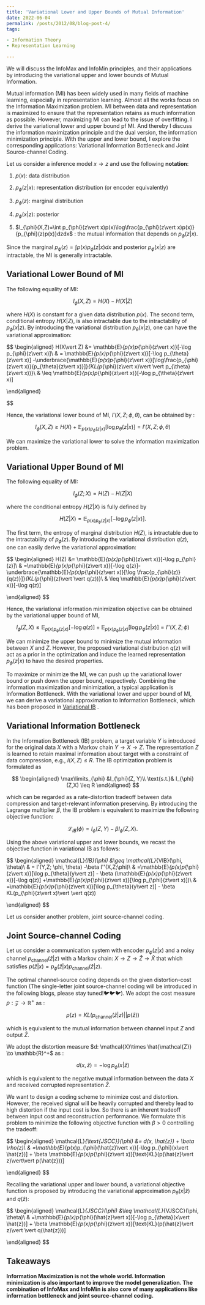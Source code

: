 ```yaml
---
title: 'Variational Lower and Upper Bounds of Mutual Information'
date: 2022-06-04
permalink: /posts/2012/08/blog-post-4/
tags:

- Information Theory
- Representation Learning

---
```


We will discuss the InfoMax and InfoMin principles, and their applications by introducing the variational upper and lower bounds of Mutual Information.

Mutual information (MI) has been widely used in many fields of machine learning, especially in representation learning. Almost all the works focus on the Information Maximization problem. MI between data and representation is maximized to ensure that the representation retains as much information as possible. However, maximizing MI can lead to the issue of overfitting. I derive the variational lower and upper bound pf MI. And thereby I discuss the information maximization principle and the dual version, the information minimization principle. With the upper and lower bound, I explore the corresponding applications: Variational Information Bottleneck and Joint Source-channel Coding.

Let us consider a inference model $x\to z$ and use the following **notation**:

1. $p(x)$: data distribution

2. $p_{\phi}(z\vert x)$:  representation distribution (or encoder equivalently)

3. $p_{\phi}(z)$: marginal distribution

4. $p_{\phi}(x\vert z)$:  posterior

5. $I_{\phi}(X,Z)=\int p_{\phi}(z\vert x)p(x)\log\frac{p_{\phi}(z\vert x)p(x)}{p_{\phi}(z)p(x)}dzdx$ : the mutual information that depends on $p_{\phi}(z\vert x)$.

Since the marginal $p_{\phi}(z) = \int p(x)p_{\phi}(z\vert x)dx$ and posterior $p_{\phi}(x\vert z)$ are intractable, the MI is generally intractable.

## Variational Lower Bound of MI

The following equality of MI: 

$$
I_{\phi}(X,Z) = H(X)-H(X\vert Z)
$$

where $H(X)$ is constant for a given data distribution $p(x)$. The second term, conditional entropy $H(X\vert Z)$, is also intractable due to the intractability of $p_{\phi}(x\vert z)$.  By introducing the variational distribution $p_{\theta}(x\vert z)$, one can have the variational approximation:

$$
\begin{aligned}
H(X\vert Z) &= \mathbb{E}_{p(x)p_{\phi}(z\vert x)}[-\log p_{\phi}(z\vert x)]\\
& = \mathbb{E}_{p(x)p_{\phi}(z\vert x)}[-\log p_{\theta}(z\vert x)] -\underbrace{\mathbb{E}_{p(x)p_{\phi}(z\vert x)}[\log\frac{p_{\phi}(z\vert x)}{p_{\theta}(z\vert x)}]}_{KL(p_{\phi}(z\vert x)\vert \vert p_{\theta}(z\vert x))}\\
& \leq \mathbb{E}_{p(x)p_{\phi}(z\vert x)}[-\log p_{\theta}(z\vert x)]

\end{aligned}


$$

Hence, the variational lower bound of MI, $I'(X,Z; \phi, \theta)$, can be obtained by :

$$
I_{\phi}(X,Z) \geq H(X)+\mathbb{E}_{p(x)p_{\phi}(z\vert x)}[\log p_{\theta}(z\vert x)] = I'(X,Z; \phi, \theta)
$$

We can maximize the variational lower to solve the information maximization problem.

## Variational Upper Bound of MI

The following equality of MI:

$$
I_{\phi}(Z;X) = H(Z) -H(Z\vert X)
$$

where the conditional entropy $H(Z\vert X)$ is fully defined by 

$$
H(Z\vert X) = \mathbb{E}_{p(x)p_{\phi}(z\vert x)}[-\log p_{\phi}(z\vert x)].
$$

The first term, the entropy of marginal distribution $H(Z)$, is intractable due to the intractability of $p_{\phi}(z)$. By introducing the variational distribution $q(z)$, one can easily derive the variational approximation:

$$
\begin{aligned}
H(Z) &= \mathbb{E}_{p(x)p_{\phi}(z\vert x)}[-\log p_{\phi}(z)]\\
& =\mathbb{E}_{p(x)p_{\phi}(z\vert x)}[-\log q(z)]- \underbrace{\mathbb{E}_{p(x)p_{\phi}(z\vert x)}[\log \frac{p_{\phi}(z)}{q(z)}]}_{KL(p_{\phi}(z)\vert \vert q(z))}\\
& \leq \mathbb{E}_{p(x)p_{\phi}(z\vert x)}[-\log q(z)]

\end{aligned}
$$

Hence, the variational information minimization objective can be obtained by the variational upper bound of MI,

$$
I_{\phi}(Z,X) \leq \mathbb{E}_{p(x)p_{\phi}(z\vert x)}[-\log q(z)] +\mathbb{E}_{p(x)p_{\phi}(z\vert x)}[\log p_{\phi}(z\vert x)] = I''(X,Z;\phi)
$$

We can minimize the upper bound to minimize the mutual information between $X$ and $Z$. However, the proposed variational distribution $q(z)$ will act as a prior in the optimization and induce the learned representation $p_{\phi}(z\vert x)$ to have the desired properties. 

To maximize or minimize the MI, we can push up the variational lower bound or push down the upper bound, respectively. Combining the information maximization and minimization, a typical application is Information Bottleneck. With the variational lower and upper bound of MI, we can derive a variational approximation to Information Bottleneck, which has been proposed in [Variational IB](https://arxiv.org/abs/1612.00410v7) .

## Variational Information Bottleneck

In the Information Bottleneck (IB) problem, a target variable $Y$ is introduced for the original data $X$ with a Markov chain $Y\to X \to Z$. The representation $Z$ is learned to retain maximal information about target with a constraint of data compression, e.g., $I(X,Z)\leq R$. The IB optimization problem is formulated as 

$$
\begin{aligned}
\max\limits_{\phi} &I_{\phi}(Z, Y)\\
 \text{s.t.}& I_{\phi}(Z,X) \leq R
\end{aligned}
$$

which can be regarded as a rate-distortion tradeoff between data compression and  target-relevant information preserving. By introducing the Lagrange multiplier $\beta$, the IB problem is equivalent to maximize the following objective function:

$$
\mathcal{L}_{IB}(\phi) = I_{\phi}(Z,Y)-\beta I_{\phi}(Z,X).
$$

Using the above variational upper and lower bounds, we recast the objective function in variational IB as follows:

$$
\begin{aligned}
\mathcal{L}_{IB}(\phi) &\geq \mathcal{L}_{VIB}(\phi, \theta)\\
&  = I'(Y,Z; \phi, \theta) -\beta I''(X,Z;\phi)\\
&  =\mathbb{E}_{p(x)p_{\phi}(z\vert x)}[\log p_{\theta}(y\vert z)] - \beta (\mathbb{E}_{p(x)p_{\phi}(z\vert x)}[-\log q(z)] +\mathbb{E}_{p(x)p_{\phi}(z\vert x)}[\log p_{\phi}(z\vert x)])\\
& =\mathbb{E}_{p(x)p_{\phi}(z\vert x)}[\log p_{\theta}(y\vert z)] - \beta KL(p_{\phi}(z\vert x)\vert \vert q(z))

\end{aligned}
$$

Let us consider another problem, joint source-channel coding.

## Joint Source-channel Coding

Let us consider a communication system with encoder $p_{\phi}(z\vert x)$ and a noisy channel $p_{\text{channel}}(\hat{z}\vert z)$ with a Markov chain: $X\to Z\to \hat{Z}\to \hat{X}$ that which satisfies $p(\hat{z}\vert x) = p_{\phi}(\hat{z}\vert x)p_{\text{channel}}(\hat{z}\vert z)$.

The optimal channel-source coding depends on the given distortion-cost function (The single-letter joint source-channel coding will be introduced in the following blogs, please stay tuned!🐦🐦🐦). We adopt the cost measure $\rho: \mathcal{Z}\to \mathbb{R}^+$ as :

$$
\rho(z) = KL(p_{\text{channel}}(\hat{z}\vert z)\vert\vert p(\hat{z}))
$$

which is equivalent to the mutual information between channel input $Z$ and output $\hat{Z}$.

We adopt the distortion measure $d: \mathcal{X}\times \hat{\mathcal{Z}} \to \mathbb{R}^+$ as :

$$
d(x, \hat{z}) = -\log p_{\phi}(x\vert \hat{z})
$$

which is equivalent to the negative mutual information between the data $X$ and received corrupted representation $\hat{Z}$.

We want to design a coding scheme to minimize cost and distortion. However, the received signal will be heavily corrupted and thereby lead to high distortion if the input cost is low. So there is an inherent tradeoff between input cost and reconstruction performance. We formulate this problem to minimize the following objective function with $\beta > 0$ controlling the tradeoff:

$$
\begin{aligned}
\mathcal{L}_{\text{JSCC}}(\phi) &= d(x, \hat{z}) + \beta \rho(z)\\
& =\mathbb{E}_{p(x)p_{\phi}(\hat{z}\vert x)}[-\log p_{\phi}(x\vert \hat{z})] + \beta \mathbb{E}_{p(x)p_{\phi}(z\vert x)}[\text{KL}(p(\hat{z}\vert z)\vert\vert p(\hat{z}))]

\end{aligned}
$$

Recalling the variational upper and lower bound, a variational objective function is proposed by introducing the variational approximation $p_{\theta}(x\vert \hat{z})$ and $q(\hat{z})$:

$$
\begin{aligned}
\mathcal{L}_{JSCC}(\phi) &\leq \mathcal{L}_{VJSCC}(\phi, \theta)\\
&  =\mathbb{E}_{p(x)p_{\phi}(\hat{z}\vert x)}[-\log p_{\theta}(x\vert \hat{z})] + \beta \mathbb{E}_{p(x)p_{\phi}(z\vert x)}[\text{KL}(p(\hat{z}\vert z)\vert \vert q(\hat{z}))]

\end{aligned}
$$

## Takeaways

**Information Maximization is not the whole world. Information minimization is also important to improve the model generalization. The combination of InfoMax and InfoMin is also core of many applications like information bottleneck and joint source-channel coding.**
